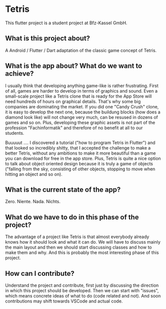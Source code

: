 # Tetris

This flutter project is a student project at Bfz-Kassel GmbH.

## What is this project about?

A Android / Flutter / Dart adaptation of the classic game concept of Tetris.

## What is the app about? What do we want to achieve?

I usually think that developing anything game-like is rather frustrating. First
of all, games are harder to develop in terms of graphics and sound. Even a
small-scale project like a Tetris clone that is ready for the App Store will
need hundreds of hours on graphical details. That's why some big companies are
dominating the market. If you did one "Candy Crush" clone, it is easy to develop
the next one, because the buildung blocks (how does a diamond look like) will
not change very much, can be resused in dozens of games and so on. Plus,
developing these graphic assets is not part of the profession "Fachinformatik"
and therefore of no benefit at all to our students.

Buuuuut .... I discovered a tutorial ("how to program Tetris in Flutter") and
that looked so incredibly shitty, that I accepted the challenge to make a better
Tetris, without any ambitions to make it more beautiful than a game you can
download for free in the app store. Plus, Tetris is quite a nice option to
talk about object oriented design because it is truly a game of objects ("falling
from the sky, consisting of other objects, stopping to move when hitting an object
and so on).

## What is the current state of the app?

Zero. Niente. Nada. Nichts.

## What do we have to do in this phase of the project?

The advantage of a project like Tetris is that almost everybody already knows
how it should look and what it can do. We will have to discuss mainly the main
layout and then we should start discussing classes and how to make them and why.
And this is probably the most interesting phase of this project.

## How can I contribute?

Understand the project and contribute, first just by discussing the direction
in which this project should be developed. Then we can start with "issues", which
means concrete ideas of what to do (code related and not). And soon contributions
may shift towards VSCode and actual code.
